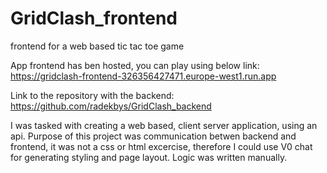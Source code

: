 # GridClash_frontend
frontend for a web based tic tac toe game

App frontend has ben hosted, you can play using below link:
https://gridclash-frontend-326356427471.europe-west1.run.app

Link to the repository with the backend:
https://github.com/radekbys/GridClash_backend

I was tasked with creating a web based, client server application, using an api.
Purpose of this project was communication betwen backend and frontend, it was not a css or html excercise, therefore I could use V0 chat for generating styling and page layout. Logic was written manually.
